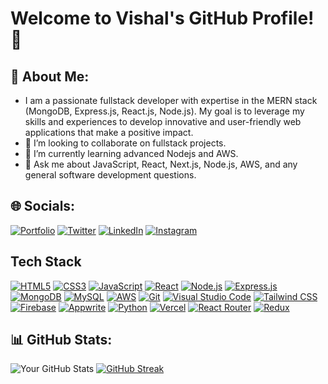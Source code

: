 # Welcome to Vishal's GitHub Profile! 👋

## 💫 About Me:
-    I am a passionate fullstack developer with expertise in the MERN stack (MongoDB, Express.js, React.js, Node.js). My goal is to leverage my skills and experiences to develop innovative and user-friendly web applications that make a positive impact.
- 👯 I’m looking to collaborate on fullstack projects.
- 🌱 I’m currently learning advanced Nodejs and AWS.
- 💬 Ask me about JavaScript, React, Next.js, Node.js, AWS, and any general software development questions.

## 🌐 Socials:

   [![Portfolio](https://img.shields.io/badge/-Portfolio-black?style=for-the-badge&logoColor=white&logo=portfolio&logoWidth=20&logoHeight=20&labelPadding=2px)](https://vishalrai.netlify.app/)
   [![Twitter](https://img.shields.io/badge/-Twitter-blue?style=for-the-badge&logo=twitter&logoColor=white&logoWidth=20&logoHeight=20&labelPadding=2px)](https://twitter.com/Vishal____rai)
   [![LinkedIn](https://img.shields.io/badge/-LinkedIn-blue?style=for-the-badge&logo=linkedin&logoColor=white&logoWidth=20&logoHeight=20&labelPadding=2px)](https://www.linkedin.com/in/vishalrai07/)
   [![Instagram](https://img.shields.io/badge/-Instagram-d62976?style=for-the-badge&logo=instagram&logoColor=white&logoWidth=20&logoHeight=20&labelPadding=2px)](https://www.instagram.com/vishal____rai)

## Tech Stack

 [![HTML5](https://img.shields.io/badge/-HTML5-E34F26?style=for-the-badge&logoColor=white&logo=html5&logoWidth=20&logoHeight=20&labelPadding=2px)]()
 [![CSS3](https://img.shields.io/badge/-CSS3-1572B6?style=for-the-badge&logo=css3&logoWidth=20&logoHeight=20&labelPadding=2px)]()
 [![JavaScript](https://img.shields.io/badge/-JavaScript-F7DF1E?style=for-the-badge&logoColor=white&logo=javascript&logoWidth=20&logoHeight=20&labelPadding=2px)]()
 [![React](https://img.shields.io/badge/-React-61DAFB?style=for-the-badge&logoColor=white&logo=react&logoWidth=20&logoHeight=20&labelPadding=2px)]()
 [![Node.js](https://img.shields.io/badge/-Node.js-339933?style=for-the-badge&logoColor=white&logo=node.js&logoWidth=20&logoHeight=20&labelPadding=2px)]()
 [![Express.js](https://img.shields.io/badge/-Express.js-000000?style=for-the-badge&logo=express&logoWidth=20&logoHeight=20&labelPadding=2px)]()
 [![MongoDB](https://img.shields.io/badge/-MongoDB-47A248?style=for-the-badge&logoColor=white&logo=mongodb&logoWidth=20&logoHeight=20&labelPadding=2px)]()
 [![MySQL](https://img.shields.io/badge/-MySQL-4479A1?style=for-the-badge&logoColor=white&logo=mysql&logoWidth=20&logoHeight=20&labelPadding=2px)]()
 [![AWS](https://img.shields.io/badge/-AWS-232F3E?style=for-the-badge&logo=amazon-aws&logoWidth=20&logoHeight=20&labelPadding=2px)]()
 [![Git](https://img.shields.io/badge/-Git-F05032?style=for-the-badge&logo=git&logoColor=white&logoWidth=20&logoHeight=20&labelPadding=2px)]()
 [![Visual Studio Code](https://img.shields.io/badge/-Visual%20Studio%20Code-007ACC?style=for-the-badge&logo=visual-studio-code&logoWidth=20&logoHeight=20&labelPadding=2px)]()
 [![Tailwind CSS](https://img.shields.io/badge/-Tailwind%20CSS-38B2AC?style=for-the-badge&logoColor=black&logo=tailwind-css&logoWidth=20&logoHeight=20&labelPadding=2px)]()
 [![Firebase](https://img.shields.io/badge/-Firebase-FFCA28?style=for-the-badge&logo=firebase&logoColor=white&logoWidth=20&logoHeight=20&labelPadding=2px)]()
 [![Appwrite](https://img.shields.io/badge/-Appwrite-025E8C?style=for-the-badge&logo=appwrite&logoWidth=20&logoHeight=20&labelPadding=2px)]()
 [![Python](https://img.shields.io/badge/-Python-3776AB?style=for-the-badge&logo=python&logoColor=white&logoWidth=20&logoHeight=20&labelPadding=2px)]()
 [![Vercel](https://img.shields.io/badge/-Vercel-000000?style=for-the-badge&logo=vercel&logoWidth=20&logoHeight=20&labelPadding=2px)]()
 [![React Router](https://img.shields.io/badge/-React%20Router-CA4245?style=for-the-badge&logo=react-router&logoWidth=20&logoHeight=20&labelPadding=2px)]()
 [![Redux](https://img.shields.io/badge/-Redux-764ABC?style=for-the-badge&logoColor=white&logo=redux&logoWidth=20&logoHeight=20&labelPadding=2px)]()


## 📊 GitHub Stats:
![Your GitHub Stats](https://github-readme-stats.vercel.app/api?username=vishalra-i&show_icons=true&theme=radical)
[![GitHub Streak](https://streak-stats.demolab.com?user=Vishalra-i&theme=radical)](https://git.io/streak-stats)
